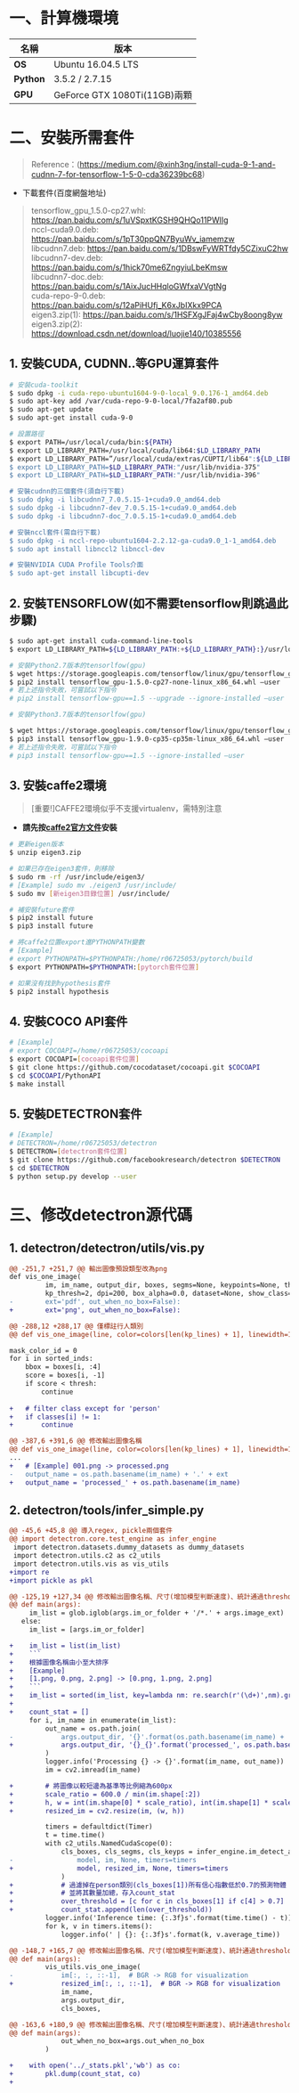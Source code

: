 # 一、計算機環境
|名稱|版本|
|---|---|
| **OS**| Ubuntu 16.04.5 LTS |
| **Python** | 3.5.2 / 2.7.15 |
| **GPU** | GeForce GTX 1080Ti(11GB)兩顆 |

# 二、安裝所需套件
> Reference：(https://medium.com/@xinh3ng/install-cuda-9-1-and-cudnn-7-for-tensorflow-1-5-0-cda36239bc68) 

* 下載套件(百度網盤地址)  
> tensorflow_gpu_1.5.0-cp27.whl: https://pan.baidu.com/s/1uVSpxtKGSH9QHQo11PWlIg  
> nccl-cuda9.0.deb: https://pan.baidu.com/s/1pT30ppQN7ByuWv_iamemzw  
> libcudnn7.deb: https://pan.baidu.com/s/1DBswFyWRTfdy5CZixuC2hw  
> libcudnn7-dev.deb: https://pan.baidu.com/s/1hick70me6ZngyiuLbeKmsw  
> libcudnn7-doc.deb: https://pan.baidu.com/s/1AixJucHHqloGWfxaVVgtNg  
> cuda-repo-9-0.deb: https://pan.baidu.com/s/12aPiHUfj_K6xJbIXkx9PCA  
> eigen3.zip(1): https://pan.baidu.com/s/1HSFXgJFaj4wCby8oong8yw  
> eigen3.zip(2): https://download.csdn.net/download/luojie140/10385556  

## 1. 安裝CUDA, CUDNN..等GPU運算套件
```bash
# 安裝cuda-toolkit
$ sudo dpkg -i cuda-repo-ubuntu1604-9-0-local_9.0.176-1_amd64.deb
$ sudo apt-key add /var/cuda-repo-9-0-local/7fa2af80.pub
$ sudo apt-get update
$ sudo apt-get install cuda-9-0

# 設置路徑
$ export PATH=/usr/local/cuda/bin:${PATH}
$ export LD_LIBRARY_PATH=/usr/local/cuda/lib64:$LD_LIBRARY_PATH
$ export LD_LIBRARY_PATH=”/usr/local/cuda/extras/CUPTI/lib64":${LD_LIBRARY_PATH}
$ export LD_LIBRARY_PATH=$LD_LIBRARY_PATH:"/usr/lib/nvidia-375"
$ export LD_LIBRARY_PATH=$LD_LIBRARY_PATH:"/usr/lib/nvidia-396"

# 安裝cudnn的三個套件(須自行下載)
$ sudo dpkg -i libcudnn7_7.0.5.15-1+cuda9.0_amd64.deb
$ sudo dpkg -i libcudnn7-dev_7.0.5.15-1+cuda9.0_amd64.deb
$ sudo dpkg -i libcudnn7-doc_7.0.5.15-1+cuda9.0_amd64.deb

# 安裝nccl套件(需自行下載)
$ sudo dpkg -i nccl-repo-ubuntu1604-2.2.12-ga-cuda9.0_1-1_amd64.deb
$ sudo apt install libnccl2 libnccl-dev

# 安裝NVIDIA CUDA Profile Tools介面
$ sudo apt-get install libcupti-dev
```
## 2. 安裝TENSORFLOW(如不需要tensorflow則跳過此步驟)
```bash
$ sudo apt-get install cuda-command-line-tools
$ export LD_LIBRARY_PATH=${LD_LIBRARY_PATH:+${LD_LIBRARY_PATH}:}/usr/local/cuda/extras/CUPTI/lib64

# 安裝Python2.7版本的tensorlfow(gpu)
$ wget https://storage.googleapis.com/tensorflow/linux/gpu/tensorflow_gpu-1.5.0-cp27-none-linux_x86_64.whl 
$ pip2 install tensorflow_gpu-1.5.0-cp27-none-linux_x86_64.whl —user
# 若上述指令失敗，可嘗試以下指令
# pip2 install tensorflow-gpu==1.5 --upgrade --ignore-installed —user

# 安裝Python3.7版本的tensorlfow(gpu)

$ wget https://storage.googleapis.com/tensorflow/linux/gpu/tensorflow_gpu-1.9.0-cp35-cp35m-linux_x86_64.whl
$ pip3 install tensorflow_gpu-1.9.0-cp35-cp35m-linux_x86_64.whl —user
# 若上述指令失敗，可嘗試以下指令
# pip3 install tensorflow-gpu==1.5 --ignore-installed —user
```

## 3. 安裝caffe2環境
> [重要!]CAFFE2環境似乎不支援virtualenv，需特別注意

* **請先按[caffe2官方文件](https://caffe2.ai/docs/getting-started.html?platform=ubuntu&configuration=compile)安裝**  

```bash
# 更新eigen版本
$ unzip eigen3.zip

# 如果已存在eigen3套件，則移除
$ sudo rm -rf /usr/include/eigen3/
# [Example] sudo mv ./eigen3 /usr/include/
$ sudo mv [新eigen3目錄位置] /usr/include/

# 補安裝future套件
$ pip2 install future
$ pip3 install future

# 將caffe2位置export進PYTHONPATH變數
# [Example]
# export PYTHONPATH=$PYTHONPATH:/home/r06725053/pytorch/build
$ export PYTHONPATH=$PYTHONPATH:[pytorch套件位置]

# 如果沒有找到hypothesis套件
$ pip2 install hypothesis
```

## 4. 安裝COCO API套件
```bash
# [Example]
# export COCOAPI=/home/r06725053/cocoapi
$ export COCOAPI=[cocoapi套件位置]
$ git clone https://github.com/cocodataset/cocoapi.git $COCOAPI
$ cd $COCOAPI/PythonAPI
$ make install
```

## 5. 安裝DETECTRON套件
```bash
# [Example]
# DETECTRON=/home/r06725053/detectron
$ DETECTRON=[detectron套件位置]
$ git clone https://github.com/facebookresearch/detectron $DETECTRON
$ cd $DETECTRON
$ python setup.py develop --user
```

# 三、修改detectron源代碼
## 1. detectron/detectron/utils/vis.py

```diff
@@ -251,7 +251,7 @@ 輸出圖像預設類型改為png
def vis_one_image(
         im, im_name, output_dir, boxes, segms=None, keypoints=None, thresh=0.9,
         kp_thresh=2, dpi=200, box_alpha=0.0, dataset=None, show_class=False,
-        ext='pdf', out_when_no_box=False):
+        ext='png', out_when_no_box=False):

@@ -288,12 +288,17 @@ 僅標註行人類別
@@ def vis_one_image(line, color=colors[len(kp_lines) + 1], linewidth=1.0, alpha=0.7)

mask_color_id = 0
for i in sorted_inds:
    bbox = boxes[i, :4]
	score = boxes[i, -1]
    if score < thresh:
		continue
    
+   # filter class except for 'person'
+   if classes[i] != 1:
+		continue

@@ -387,6 +391,6 @@ 修改輸出圖像名稱
@@ def vis_one_image(line, color=colors[len(kp_lines) + 1], linewidth=1.0, alpha=0.7)
...
+   # [Example] 001.png -> processed.png
-   output_name = os.path.basename(im_name) + '.' + ext
+   output_name = 'processed_' + os.path.basename(im_name)
```

## 2. detectron/tools/infer_simple.py
```diff
@@ -45,6 +45,8 @@ 導入regex, pickle兩個套件
@@ import detectron.core.test_engine as infer_engine
 import detectron.datasets.dummy_datasets as dummy_datasets
 import detectron.utils.c2 as c2_utils
 import detectron.utils.vis as vis_utils
+import re
+import pickle as pkl

@@ -125,19 +127,34 @@ 修改輸出圖像名稱、尺寸(增加模型判斷速度)、統計通過threshold(0.7)的行人數量
@@ def main(args):
     im_list = glob.iglob(args.im_or_folder + '/*.' + args.image_ext)
   else:
     im_list = [args.im_or_folder]

+    im_list = list(im_list)
+    ```
+    根據圖像名稱由小至大排序
+    [Example]
+    [1.png, 0.png, 2.png] -> [0.png, 1.png, 2.png]
+    ```
+    im_list = sorted(im_list, key=lambda nm: re.search(r'(\d+)',nm).group(0))
+
+    count_stat = []
     for i, im_name in enumerate(im_list):
         out_name = os.path.join(
-            args.output_dir, '{}'.format(os.path.basename(im_name) + '.' + args.output_ext)
+            args.output_dir, '{}_{}'.format('processed_', os.path.basename(im_name))
         )
         logger.info('Processing {} -> {}'.format(im_name, out_name))
         im = cv2.imread(im_name)

+        # 將圖像以較短邊為基準等比例縮為600px 
+        scale_ratio = 600.0 / min(im.shape[:2])
+        h, w = int(im.shape[0] * scale_ratio), int(im.shape[1] * scale_ratio)
+        resized_im = cv2.resize(im, (w, h))

         timers = defaultdict(Timer)
         t = time.time()
         with c2_utils.NamedCudaScope(0):
             cls_boxes, cls_segms, cls_keyps = infer_engine.im_detect_all(
-                model, im, None, timers=timers
+                model, resized_im, None, timers=timers
             )
+            # 過濾掉在person類別(cls_boxes[1])所有信心指數低於0.7的預測物體
+            # 並將其數量加總，存入count_stat
+            over_threshold = [c for c in cls_boxes[1] if c[4] > 0.7]
+            count_stat.append(len(over_threshold))
         logger.info('Inference time: {:.3f}s'.format(time.time() - t))
         for k, v in timers.items():
             logger.info(' | {}: {:.3f}s'.format(k, v.average_time))

@@ -148,7 +165,7 @@ 修改輸出圖像名稱、尺寸(增加模型判斷速度)、統計通過threshold(0.7)的行人數量
@@ def main(args):
         vis_utils.vis_one_image(
-            im[:, :, ::-1],  # BGR -> RGB for visualization
+            resized_im[:, :, ::-1],  # BGR -> RGB for visualization
             im_name,
             args.output_dir,
             cls_boxes,

@@ -163,6 +180,9 @@ 修改輸出圖像名稱、尺寸(增加模型判斷速度)、統計通過threshold(0.7)的行人數量
@@ def main(args):
             out_when_no_box=args.out_when_no_box
         )

+    with open('../_stats.pkl','wb') as co:
+        pkl.dump(count_stat, co)
+
```
